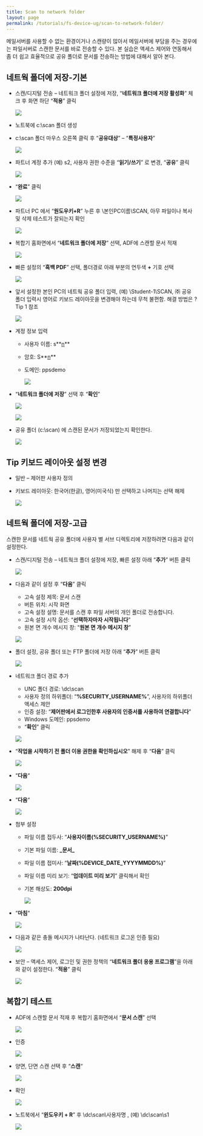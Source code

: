 ```yaml
---
title: Scan to network folder
layout: page
permalink: /tutorials/fs-device-ug/scan-to-network-folder/
---
```

메일서버를 사용할 수 없는 환경이거나 스캔량이 많아서 메일서버에 부담을 주는 경우에는 파일서버로 스캔한 문서를 바로 전송할 수 있다. 본 실습은 액세스 제어와 연동해서 좀 더 쉽고 효율적으로 공유 폴더로 문서를 전송하는 방법에 대해서 알아 본다.

## <span id="i">네트웍 폴더에 저장-기본</span>

  * 스캔/디지털 전송 – 네트워크 폴더 설정에 저장, “**네트워크 폴더에 저장 활성화**” 체크 후 화면 하단 “**적용**” 클릭

	![](http://soonmo.github.io/images/1-1.png)

  * 노트북에 c:\scan 폴더 생성
  * c:\scan 폴더 마우스 오른쪽 클릭 후 “**공유대상**” – “**특정사용자**”

	![](http://soonmo.github.io/images/4-1.png)

  * 파트너 계정 추가 (예) s2, 사용자 권한 수준을 “**읽기/쓰기**” 로 변경, &#8220;**공유**&#8221; 클릭

	![](http://soonmo.github.io/images/5-1.png)

  * &#8220;**완료**&#8221; 클릭

	![](http://soonmo.github.io/images/6-1.png)

  * 파트너 PC 에서 “**원도우키+R**” 누른 후 \\본인PC이름\SCAN, 아무 파일이나 복사 및 삭제 테스트가 잘되는지 확인

	![](http://soonmo.github.io/images/7-1.png)

  * 복합기 홈화면에서 “**네트워크 폴더에 저장**” 선택, ADF에 스캔할 문서 적재

	![](http://soonmo.github.io/images/8-1.png)

  * 빠른 설정의 “**흑백 PDF**” 선택, 폴더경로 아래 부분의 연두색 **+** 기호 선택

	![](http://soonmo.github.io/images/9-2.png)

  * 앞서 설정한 본인 PC의 네트웍 공유 폴더 입력, (예) \\Student-1\SCAN, ㈜ 공유 폴더 입력시 영어로 키보드 레이아웃을 변경해야 하는데 무척 불편함. 해결 방법은 ? Tip 1 참조

	![](http://soonmo.github.io/images/10-1.png)

  * 계정 정보 입력 
      * 사용자 이름: s**<u>n</u>**
      * 암호: S**<u>n</u>**
      * 도메인: ppsdemo

		![](http://soonmo.github.io/images/11-1.png)

  * “**네트워크 폴더에 저장**” 선택 후 “**확인**”

	![](http://soonmo.github.io/images/12-1.png)

	![](http://soonmo.github.io/images/12-1-1.png)

  * 공유 폴더 (c:\scan) 에 스캔된 문서가 저장되었는지 확인한다.

	![](http://soonmo.github.io/images/13-1.png)

## <span id="Tip">Tip 키보드 레이아웃 설정 변경</span>

  * 일반 &#8211; 제어판 사용자 정의
  * 키보드 레이아웃: 한국어(한글), 영어(미국식) 만 선택하고 나머지는 선택 해제

	![](http://soonmo.github.io/images/Keyboard_layout.png)

## <span id="i-2">네트웍 폴더에 저장-고급</span>

스캔한 문서를 네트웍 공유 폴더에 사용자 별 서브 디렉토리에 저장하려면 다음과 같이 설정한다.

  * 스캔/디지털 전송 – 네트웍크 폴더 설정에 저장, 빠른 설정 아래 “**추가**” 버튼 클릭

	![](http://soonmo.github.io/images/15-1.png)

  * 다음과 같이 설정 후 “**다음**” 클릭 
      * 고속 설정 제목: 문서 스캔
      * 버튼 위치: 시작 화면
      * 고속 설정 설명: 문서를 스캔 후 파일 서버의 개인 폴더로 전송합니다.
      * 고속 설정 시작 옵션: “**선택하자마자 시작됩니다**”
      * 원본 면 개수 메시지 창: “**원본 면 개수 메시지 창**”

	![](http://soonmo.github.io/images/16-1.png)

  * 폴더 설정, 공유 폴더 또는 FTP 폴더에 저장 아래 “**추가**” 버튼 클릭

	![](http://soonmo.github.io/images/17-1.png)

  * 네트워크 폴더 경로 추가 
      * UNC 폴더 경로: \\dc\scan
      * 사용자 정의 하위폴더: “**%SECURITY_USERNAME%**”, 사용자의 하위폴더 액세스 제안
      * 인증 설정: “**제어판에서 로그인한후 사용자의 인증서를 사용하여 연결합니다**”
      * Windows 도메인: ppsdemo
      * &#8220;**확인**&#8221; 클릭

	![](http://soonmo.github.io/images/18-1.png)

  * “**작업을 시작하기 전 폴더 이용 권한을 확인하십시오**” 해제 후 “**다음**” 클릭

	![](http://soonmo.github.io/images/19-1.png)

  * &#8220;**다음**&#8220;

	![](http://soonmo.github.io/images/20-1.png)

  * &#8220;**다음**&#8220;

	![](http://soonmo.github.io/images/21-1.png)

  * 첨부 설정 
      * 파일 이름 접두사: “**사용자이름(%SECURITY_USERNAME%)**”
      * 기본 파일 이름: **\_문서\_**
      * 파일 이름 접미사: “**날짜(%DEVICE\_DATE\_YYYYMMDD%)**”
      * 파일 이름 미리 보기: “**업데이트 미리 보기**” 클릭해서 확인
      * 기본 해상도: **200dpi**

		![](http://soonmo.github.io/images/22-2.png)

  * &#8220;**마침**&#8220;

	![](http://soonmo.github.io/images/23-1.png)

  * 다음과 같은 충돌 메시지가 나타난다. (네트워크 로그온 인증 필요)

	![](http://soonmo.github.io/images/24-1.png)

  * 보안 – 액세스 제어, 로그인 및 권한 정책의 “**네트워크 폴더 응용 프로그램**”을 아래와 같이 설정한다. &#8220;**적용**&#8221; 클릭

	![](http://soonmo.github.io/images/25-1.png)

## <span id="i-3">복합기 테스트</span>

  * ADF에 스캔할 문서 적재 후 복합기 홈화면에서 “**문서 스캔**” 선택

	![](http://soonmo.github.io/images/26-1.png)

  * 인증

	![](http://soonmo.github.io/images/27-1.png)

  * 양면, 단면 스캔 선택 후 &#8220;**스캔**&#8220;

	![](http://soonmo.github.io/images/28.png)

  * 확인

	![](http://soonmo.github.io/images/29-1.png)

  * 노트북에서 “**윈도우키 + R**” 후 \\dc\scan\사용자명 , (예) \\dc\scan\s1

	![](http://soonmo.github.io/images/30.png)